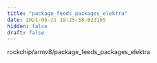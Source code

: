 ```yaml
---
title: "package_feeds_packages_elektra"
date: 2021-06-21 19:25:58.023165
hidden: false
draft: false
---
```


rockchip/armv8/package_feeds_packages_elektra

